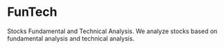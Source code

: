 # FunTech
Stocks Fundamental and Technical Analysis.
We analyze stocks based on fundamental analysis and technical analysis.
